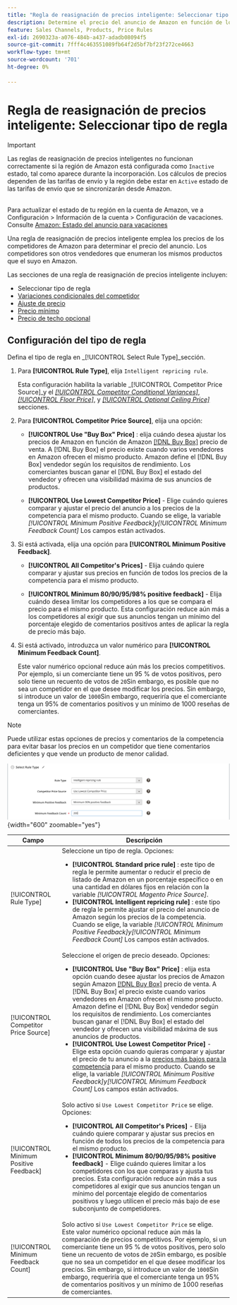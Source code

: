 ```yaml
---
title: "Regla de reasignación de precios inteligente: Seleccionar tipo de regla"
description: Determine el precio del anuncio de Amazon en función de los precios de la competencia mediante la creación de una regla de reasignación de precios inteligente.
feature: Sales Channels, Products, Price Rules
exl-id: 2690323a-a076-484b-a437-adadb08094f5
source-git-commit: 7fff4c463551089fb64f2d5bf7bf23f272ce4663
workflow-type: tm+mt
source-wordcount: '701'
ht-degree: 0%

---
```


# Regla de reasignación de precios inteligente: Seleccionar tipo de regla

>[!IMPORTANT]
>
>Las reglas de reasignación de precios inteligentes no funcionan correctamente si la región de Amazon está configurada como `Inactive` estado, tal como aparece durante la incorporación. Los cálculos de precios dependen de las tarifas de envío y la región debe estar en `Active` estado de las tarifas de envío que se sincronizarán desde Amazon.<br><br>
>
>Para actualizar el estado de tu región en la cuenta de Amazon, ve a Configuración > Información de la cuenta > Configuración de vacaciones. Consulte [Amazon: Estado del anuncio para vacaciones](https://sellercentral.amazon.com/gp/help/help.html?itemID=200135620/&quot;target=&quot;_blank)

Una regla de reasignación de precios inteligente emplea los precios de los competidores de Amazon para determinar el precio del anuncio. Los competidores son otros vendedores que enumeran los mismos productos que el suyo en Amazon.

Las secciones de una regla de reasignación de precios inteligente incluyen:

- Seleccionar tipo de regla
- [Variaciones condicionales del competidor](./competitor-conditional-variances.md)
- [Ajuste de precio](./price-adjustment.md)
- [Precio mínimo](./floor-price.md)
- [Precio de techo opcional](./optional-ceiling-price.md)

## Configuración del tipo de regla

Defina el tipo de regla en _[!UICONTROL Select Rule Type]_sección.

1. Para **[!UICONTROL Rule Type]**, elija `Intelligent repricing rule`.

   Esta configuración habilita la variable _[!UICONTROL Competitor Price Source]_y el [_[!UICONTROL Competitor Conditional Variances]_](./competitor-conditional-variances.md), [_[!UICONTROL Floor Price]_](./floor-price.md), y [_[!UICONTROL Optional Ceiling Price]_](./optional-ceiling-price.md) secciones.

1. Para **[!UICONTROL Competitor Price Source]**, elija una opción:

   - **[!UICONTROL Use "Buy Box" Price]** : elija cuándo desea ajustar los precios de Amazon en función de Amazon [[!DNL Buy Box]](./buy-box-competitor-pricing.md) precio de venta. A [!DNL Buy Box] el precio existe cuando varios vendedores en Amazon ofrecen el mismo producto. Amazon define el [!DNL Buy Box] vendedor según los requisitos de rendimiento. Los comerciantes buscan ganar el [!DNL Buy Box] el estado del vendedor y ofrecen una visibilidad máxima de sus anuncios de productos.

   - **[!UICONTROL Use Lowest Competitor Price]** - Elige cuándo quieres comparar y ajustar el precio del anuncio a los precios de la competencia para el mismo producto. Cuando se elige, la variable _[!UICONTROL Minimum Positive Feedback]_y_[!UICONTROL Minimum Feedback Count]_ Los campos están activados.

1. Si está activada, elija una opción para **[!UICONTROL Minimum Positive Feedback]**.

   - **[!UICONTROL All Competitor's Prices]** - Elija cuándo quiere comparar y ajustar sus precios en función de todos los precios de la competencia para el mismo producto.

   - **[!UICONTROL Minimum 80/90/95/98% positive feedback]** - Elija cuándo desea limitar los competidores a los que se compara el precio para el mismo producto. Esta configuración reduce aún más a los competidores al exigir que sus anuncios tengan un mínimo del porcentaje elegido de comentarios positivos antes de aplicar la regla de precio más bajo.

1. Si está activado, introduzca un valor numérico para **[!UICONTROL Minimum Feedback Count]**.

   Este valor numérico opcional reduce aún más los precios competitivos. Por ejemplo, si un comerciante tiene un 95 % de votos positivos, pero solo tiene un recuento de votos de `20`Sin embargo, es posible que no sea un competidor en el que desee modificar los precios. Sin embargo, si introduce un valor de `1000`Sin embargo, requeriría que el comerciante tenga un 95% de comentarios positivos y un mínimo de 1000 reseñas de comerciantes.

>[!NOTE]
>
>Puede utilizar estas opciones de precios y comentarios de la competencia para evitar basar los precios en un competidor que tiene comentarios deficientes y que vende un producto de menor calidad.

![Regla de reasignación de precios inteligente: seleccione el tipo de regla](assets/ob-intelligent-price-rule-type.png){width="600" zoomable="yes"}

| Campo | Descripción |
|----------------------------------------|-----------------------------------------------------------------------------------------------------------------------------------------------------------------------------------------------------------------------------------------------------------------------------------------------------------------------------------------------------------------------------------------------------------------------------------------------------------------------------------------------------------------------------------------------------------------------------------------------------------------------------------------------------------------------------------------------------------------------------------------------------------------------------------------------------------------------------------------------------------------------------------------|
| [!UICONTROL Rule Type] | Seleccione un tipo de regla. Opciones:<ul><li>**[!UICONTROL Standard price rule]** : este tipo de regla le permite aumentar o reducir el precio de listado de Amazon en un porcentaje específico o en una cantidad en dólares fijos en relación con la variable _[!UICONTROL Magento Price Source]_. </li><li>**[!UICONTROL Intelligent repricing rule]** : este tipo de regla le permite ajustar el precio del anuncio de Amazon según los precios de la competencia. Cuando se elige, la variable _[!UICONTROL Minimum Positive Feedback]_y_[!UICONTROL Minimum Feedback Count]_ Los campos están activados.</li></ul> |
| [!UICONTROL Competitor Price Source] | Seleccione el origen de precio deseado. Opciones:<ul><li>**[!UICONTROL Use "Buy Box" Price]** : elija esta opción cuando desee ajustar los precios de Amazon según Amazon [[!DNL Buy Box]](./buy-box-competitor-pricing.md) precio de venta. A [!DNL Buy Box] el precio existe cuando varios vendedores en Amazon ofrecen el mismo producto. Amazon define el [!DNL Buy Box] vendedor según los requisitos de rendimiento. Los comerciantes buscan ganar el [!DNL Buy Box] el estado del vendedor y ofrecen una visibilidad máxima de sus anuncios de productos.</li><li>**[!UICONTROL Use Lowest Competitor Price]** - Elige esta opción cuando quieras comparar y ajustar el precio de tu anuncio a la [precios más bajos para la competencia](./lowest-competitor-pricing.md) para el mismo producto. Cuando se elige, la variable _[!UICONTROL Minimum Positive Feedback]_y_[!UICONTROL Minimum Feedback Count]_ Los campos están activados.</li></ul> |
| [!UICONTROL Minimum Positive Feedback] | Solo activo si `Use Lowest Competitor Price` se elige. Opciones:<ul><li>**[!UICONTROL All Competitor's Prices]** - Elija cuándo quiere comparar y ajustar sus precios en función de todos los precios de la competencia para el mismo producto.</li><li>**[!UICONTROL Minimum 80/90/95/98% positive feedback]** - Elige cuándo quieres limitar a los competidores con los que comparas y ajusta tus precios. Esta configuración reduce aún más a sus competidores al exigir que sus anuncios tengan un mínimo del porcentaje elegido de comentarios positivos y luego utilicen el precio más bajo de ese subconjunto de competidores.</li></ul> |
| [!UICONTROL Minimum Feedback Count] | Solo activo si `Use Lowest Competitor Price` se elige. Este valor numérico opcional reduce aún más la comparación de precios competitivos. Por ejemplo, si un comerciante tiene un 95 % de votos positivos, pero solo tiene un recuento de votos de `20`Sin embargo, es posible que no sea un competidor en el que desee modificar los precios. Sin embargo, si introduce un valor de `1000`Sin embargo, requeriría que el comerciante tenga un 95% de comentarios positivos y un mínimo de 1000 reseñas de comerciantes. |
